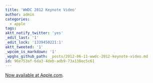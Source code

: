 ```yaml
---
title: 'WWDC 2012 Keynote Video'
author: admin
categories:
  - apple
tags: 
aktt_notify_twitter: 'yes'
_edit_last: '1'
_edit_lock: '1339450221:1'
aktt_tweeted: '1'
_wpcom_is_markdown: '1'
_wpghs_github_path: _posts/2012-06-11-wwdc-2012-keynote-video.md
id: 96e753af-6da3-4deb-adb9-73a138ec5c61
---
```

<p><a href="http://www.apple.com/apple-events/june-2012/">Now available at Apple.com</a>.</p>
